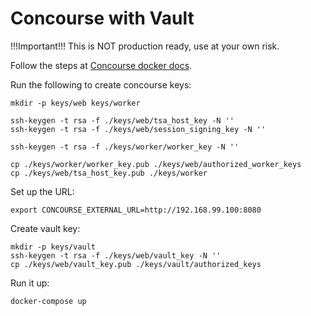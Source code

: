 # Concourse with Vault

!!!Important!!! This is NOT production ready, use at your own risk.

Follow the steps at [Concourse docker docs](https://concourse.ci/docker-repository.html).

Run the following to create concourse keys:

```
mkdir -p keys/web keys/worker

ssh-keygen -t rsa -f ./keys/web/tsa_host_key -N ''
ssh-keygen -t rsa -f ./keys/web/session_signing_key -N ''

ssh-keygen -t rsa -f ./keys/worker/worker_key -N ''

cp ./keys/worker/worker_key.pub ./keys/web/authorized_worker_keys
cp ./keys/web/tsa_host_key.pub ./keys/worker
```

Set up the URL:
```
export CONCOURSE_EXTERNAL_URL=http://192.168.99.100:8080
```

Create vault key:
```
mkdir -p keys/vault
ssh-keygen -t rsa -f ./keys/web/vault_key -N ''
cp ./keys/web/vault_key.pub ./keys/vault/authorized_keys
```


Run it up:
```
docker-compose up
```

    
